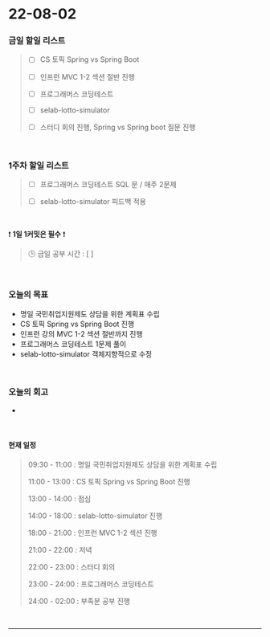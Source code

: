 # 22-08-02
 ### 금일 할일 리스트 
> - [ ]  CS 토픽 Spring vs Spring Boot
>
> - [ ]  인프런 MVC 1-2 섹션 절반 진행
>
> - [ ]  프로그래머스 코딩테스트
>
> - [ ]  selab-lotto-simulator
>
> - [ ]  스터디 회의 진행, Spring vs Spring boot 질문 진행

<br/>

### 1주차 할일 리스트  

> - [ ]  프로그래머스 코딩테스트 SQL 문 / 매주 2문제  
>
> - [ ]  selab-lotto-simulator 피드백 적용

<br/>

❗ **1일 1커밋은 필수** ❗
> 🕒 금일 공부 시간 :  [  ]    
  
<br/>

### 오늘의 목표
- 명일 국민취업지원제도 상담을 위한 계획표 수립
- CS 토픽 Spring vs Spring Boot 진행
- 인프런 강의 MVC 1-2 섹션 절반까지 진행
- 프로그래머스 코딩테스트 1문제 풀이
- selab-lotto-simulator 객체지향적으로 수정

<br>

### 오늘의 회고
- 


<br>

#### 현재 일정  
> 09:30 - 11:00 : 명일 국민취업지원제도 상담을 위한 계획표 수립
>
> 11:00 - 13:00 : CS 토픽 Spring vs Spring Boot 진행
>
> 13:00 - 14:00 : 점심
>
> 14:00 - 18:00 : selab-lotto-simulator 진행
>
> 18:00 - 21:00 : 인프런 MVC 1-2 섹션 진행
>
> 21:00 - 22:00 : 저녁
>
> 22:00 - 23:00 : 스터디 회의
>
> 23:00 - 24:00 : 프로그래머스 코딩테스트
>
> 24:00 - 02:00 : 부족분 공부 진행

<br/>

------------  